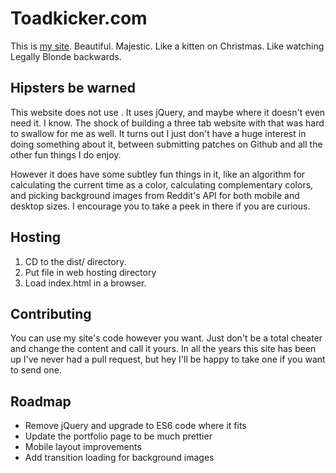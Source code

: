 # Toadkicker.com

This is [my site](http://toadkicker.com). Beautiful. Majestic. Like a kitten on Christmas. Like watching Legally Blonde backwards.

## Hipsters be warned
This website does not use <insert hot new front end thing>. It uses jQuery, and maybe where it doesn't even need it. I know. The shock of building a three tab website with that was hard to swallow for me as well. It turns out I just don't have a huge interest in doing something about it, between submitting patches on Github and all the other fun things I do enjoy.

However it does have some subtley fun things in it, like an algorithm for calculating the current time as a color, calculating complementary colors, and picking background images from Reddit's API for both mobile and desktop sizes. I encourage you to take a peek in there if you are curious.

## Hosting

1) CD to the dist/ directory.
2) Put file in web hosting directory
3) Load index.html in a browser.

## Contributing

You can use my site's code however you want. Just don't be a total cheater and change the content and call it yours.
In all the years this site has been up I've never had a pull request, but hey I'll be happy to take one if you want to send one.

## Roadmap

- Remove jQuery and upgrade to ES6 code where it fits
- Update the portfolio page to be much prettier
- Mobile layout improvements
- Add transition loading for background images
